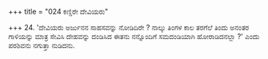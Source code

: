 +++
title = "024 ಕಣ್ಡಿರೇ ದೇವಿಯರು"

+++
24. 'ದೇವಿಯರು ಅರ್ಜುನನ  ಸಾಹಸವನ್ನು ನೋಡಿದಿರೇ ? ನಾಲ್ಕು ತಿಂಗಳ ಕಾಲ ತರಗೆಲೆ ತಿಂದು ಅನಂತರ ಗಾಳಿಯನ್ನು ಮಾತ್ರ ಸೇವಿಸಿ ದೇಹವನ್ನು ದಂಡಿಸಿದ ಈತನು ನನ್ನೊಂದಿಗೆ ಸಮದಂಡಿಯಾಗಿ ಹೋರಾಡಿದನಲ್ಲಾ ?' ಎಂದು ಪರಶಿವನು ನಗುತ್ತಾ ನುಡಿದನು.